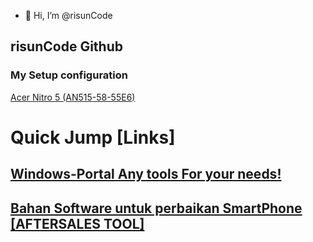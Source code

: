 - 👋 Hi, I’m @risunCode
## risunCode Github

### My Setup configuration
[Acer Nitro 5 (AN515-58-55E6)](https://store.acer.com/en-id/nitro-5-an-515-58-i5-nh-qfhsn-002)
<!---- Processor : Intel® Core™ i5-12500H processor (18MB cache, up to 4.50Ghz) 
- OS : [Windows 11 Pro, Build 26100.3194)
- Memory : 2*8GB DDR4 3200MT/s
- Storage : 512GB SSD NVMe (Micron)
- Inch, Res, Ratio, Panel : 15.6" FHD LED IPS 144Hz
- Intel Iris Xe 1GB (integrated) 45W TDP
- Graphics : NVIDIA® GeForce® RTX 3050 with 4GB of GDDR6 (95W TGP)
- Adaptor Power 180W--->

# Quick Jump [Links]
## [Windows-Portal Any tools For your needs!](https://github.com/risunCode/Windows-Portal)
## [Bahan Software untuk perbaikan SmartPhone [AFTERSALES TOOL]](https://github.com/risunCode/Phone_AfterSalesTool)
<!---
Last edited, 24 Nov 2024
DindaLuka/DindaLuka is a ✨ special ✨ repository because its `README.md` (this file) appears on your GitHub profile.
You can click the Preview link to take a look at your changes.
--->
